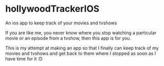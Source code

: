 # hollywoodTrackerIOS

<p>An ios app to keep track of your movies and tvshows</p>
<p>If you are like me, you never know where you stop watching a particular movie or an episode from a tvshow, then this app is for you.</p>
<p>This is my attempt at making an app so that I finally can keep track of my movies and tvshows and get back to them where I stopped as soon as I have time for it :D</p>

